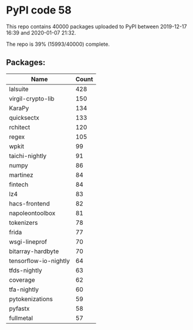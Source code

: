 # PyPI code 58

This repo contains 40000 packages uploaded to PyPI between 
2019-12-17 16:39 and 2020-01-07 21:32.

The repo is 39% (15993/40000) complete.

## Packages:

| Name  | Count |
| ----- | ----- |
| lalsuite | 428 |
| virgil-crypto-lib | 150 |
| KaraPy | 134 |
| quicksectx | 133 |
| rchitect | 120 |
| regex | 105 |
| wpkit | 99 |
| taichi-nightly | 91 |
| numpy | 86 |
| martinez | 84 |
| fintech | 84 |
| lz4 | 83 |
| hacs-frontend | 82 |
| napoleontoolbox | 81 |
| tokenizers | 78 |
| frida | 77 |
| wsgi-lineprof | 70 |
| bitarray-hardbyte | 70 |
| tensorflow-io-nightly | 64 |
| tfds-nightly | 63 |
| coverage | 62 |
| tfa-nightly | 60 |
| pytokenizations | 59 |
| pyfastx | 58 |
| fullmetal | 57 |


